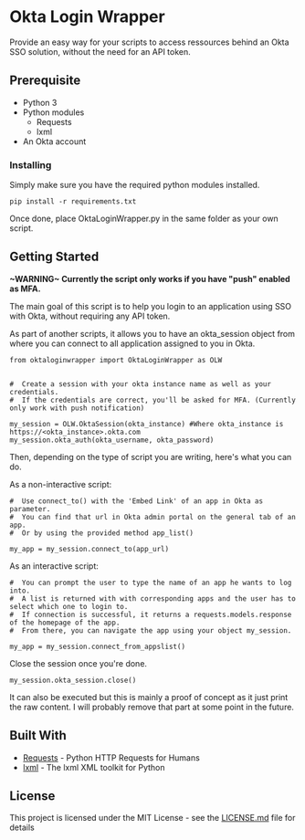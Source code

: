 # Okta Login Wrapper

Provide an easy way for your scripts to access ressources behind an Okta SSO solution, without the need for an API token.

## Prerequisite

* Python 3
* Python modules
    * Requests
    * lxml
* An Okta account 

### Installing

Simply make sure you have the required python modules installed. 

```
pip install -r requirements.txt
```
Once done, place OktaLoginWrapper.py in the same folder as your own script. 

## Getting Started

**\~WARNING\~ Currently the script only works if you have "push" enabled as MFA.**

The main goal of this script is to help you login to an application using SSO with Okta, without requiring any API token.

As part of another scripts, it allows you to have an okta_session object from where you can connect to all application assigned to you in Okta.


```
from oktaloginwrapper import OktaLoginWrapper as OLW


#  Create a session with your okta instance name as well as your credentials.
#  If the credentials are correct, you'll be asked for MFA. (Currently only work with push notification)

my_session = OLW.OktaSession(okta_instance) #Where okta_instance is https://<okta_instance>.okta.com
my_session.okta_auth(okta_username, okta_password)
```
Then, depending on the type of script you are writing, here's what you can do.

As a non-interactive script:
```
#  Use connect_to() with the 'Embed Link' of an app in Okta as parameter. 
#  You can find that url in Okta admin portal on the general tab of an app.
#  Or by using the provided method app_list()

my_app = my_session.connect_to(app_url)
```

As an interactive script:
```
#  You can prompt the user to type the name of an app he wants to log into.
#  A list is returned with with corresponding apps and the user has to select which one to login to.
#  If connection is successful, it returns a requests.models.response of the homepage of the app.
#  From there, you can navigate the app using your object my_session.

my_app = my_session.connect_from_appslist()
```
Close the session once you're done.
```
my_session.okta_session.close()
```

It can also be executed but this is mainly a proof of concept as it just print the raw content. 
I will probably remove that part at some point in the future.


## Built With

* [Requests](http://docs.python-requests.org/en/master/) - Python HTTP Requests for Humans
* [lxml](http://lxml.de/) - The lxml XML toolkit for Python

## License

This project is licensed under the MIT License - see the [LICENSE.md](LICENSE.md) file for details
